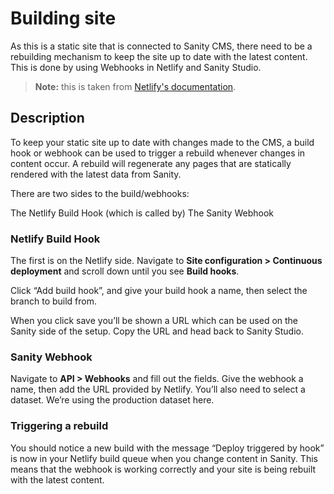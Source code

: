 # Building site

As this is a static site that is connected to Sanity CMS, there need to be a rebuilding mechanism to keep the site up to date with the latest content. This is done by using Webhooks in Netlify and Sanity Studio.

> **Note:** this is taken from [Netlify's documentation](https://developers.netlify.com/guides/how-to-use-sanity-cms-with-astro/#buildwebhooks).

## Description

To keep your static site up to date with changes made to the CMS, a build hook or webhook can be used to trigger a rebuild whenever changes in content occur. A rebuild will regenerate any pages that are statically rendered with the latest data from Sanity.

There are two sides to the build/webhooks:

The Netlify Build Hook (which is called by)
The Sanity Webhook

### Netlify Build Hook

The first is on the Netlify side. Navigate to **Site configuration > Continuous deployment** and scroll down until you see **Build hooks**.

Click “Add build hook”, and give your build hook a name, then select the branch to build from.

When you click save you’ll be shown a URL which can be used on the Sanity side of the setup. Copy the URL and head back to Sanity Studio.

### Sanity Webhook

Navigate to **API > Webhooks** and fill out the fields. Give the webhook a name, then add the URL provided by Netlify. You’ll also need to select a dataset. We’re using the production dataset here.

### Triggering a rebuild

You should notice a new build with the message “Deploy triggered by hook” is now in your Netlify build queue when you change content in Sanity. This means that the webhook is working correctly and your site is being rebuilt with the latest content.
